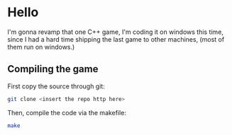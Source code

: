 # Hello

I'm gonna revamp that one C++ game, I'm coding it on windows this time, since I had a hard time shipping the last game to other machines, (most of them run on windows.)

## Compiling the game

First copy the source through git:

```sh
git clone <insert the repo http here>
```

Then, compile the code via the makefile:

```sh
make
```
